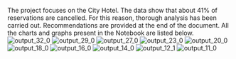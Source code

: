 The project focuses on the City Hotel. The data show that about 41% of reservations are cancelled. For this reason, thorough analysis has been carried out. Recommendations are provided at the end of the document. 
All the charts and graphs present in the Notebook are listed below.
![output_32_0](https://github.com/elisabeth-sh/Hotel_Booking_Analysis/assets/141364650/5c9372c3-0f13-4ba8-893f-cbd9cd71968a)
![output_29_0](https://github.com/elisabeth-sh/Hotel_Booking_Analysis/assets/141364650/25440c47-f422-42b1-b90c-d8b4a7624eb6)
![output_27_0](https://github.com/elisabeth-sh/Hotel_Booking_Analysis/assets/141364650/1248cf42-a872-43a6-9171-2a42fe2bea9e)
![output_23_0](https://github.com/elisabeth-sh/Hotel_Booking_Analysis/assets/141364650/50be54e8-ce20-4c57-b358-e81e85eb7105)
![output_20_0](https://github.com/elisabeth-sh/Hotel_Booking_Analysis/assets/141364650/a77ea31e-9aea-4a2f-9684-b50d6bbccfee)
![output_18_0](https://github.com/elisabeth-sh/Hotel_Booking_Analysis/assets/141364650/8b826b84-d3b1-4abd-a408-354896b55c4a)
![output_16_0](https://github.com/elisabeth-sh/Hotel_Booking_Analysis/assets/141364650/0b2cec57-057a-4a4d-97d6-e22bc079201d)
![output_14_0](https://github.com/elisabeth-sh/Hotel_Booking_Analysis/assets/141364650/178ade30-a43b-47f6-bf1a-585887730266)
![output_12_1](https://github.com/elisabeth-sh/Hotel_Booking_Analysis/assets/141364650/eaddb6d1-7459-4495-b1a1-85601aa039f8)
![output_11_0](https://github.com/elisabeth-sh/Hotel_Booking_Analysis/assets/141364650/269169ec-f2a9-4cab-8b4e-2ec6800bf03a)
